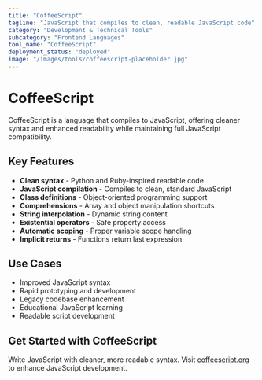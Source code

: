 ```yaml
---
title: "CoffeeScript"
tagline: "JavaScript that compiles to clean, readable JavaScript code"
category: "Development & Technical Tools"
subcategory: "Frontend Languages"
tool_name: "CoffeeScript"
deployment_status: "deployed"
image: "/images/tools/coffeescript-placeholder.jpg"
---
```


# CoffeeScript

CoffeeScript is a language that compiles to JavaScript, offering cleaner syntax and enhanced readability while maintaining full JavaScript compatibility.

## Key Features

- **Clean syntax** - Python and Ruby-inspired readable code
- **JavaScript compilation** - Compiles to clean, standard JavaScript
- **Class definitions** - Object-oriented programming support
- **Comprehensions** - Array and object manipulation shortcuts
- **String interpolation** - Dynamic string content
- **Existential operators** - Safe property access
- **Automatic scoping** - Proper variable scope handling
- **Implicit returns** - Functions return last expression

## Use Cases

- Improved JavaScript syntax
- Rapid prototyping and development
- Legacy codebase enhancement
- Educational JavaScript learning
- Readable script development

## Get Started with CoffeeScript

Write JavaScript with cleaner, more readable syntax. Visit [coffeescript.org](https://coffeescript.org) to enhance JavaScript development.